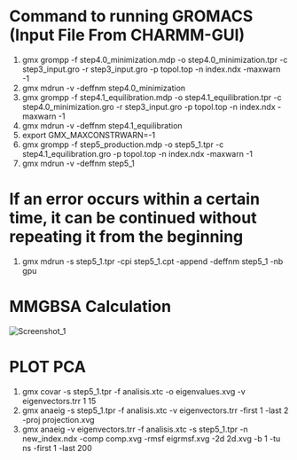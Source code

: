 # Command to running GROMACS (Input File From CHARMM-GUI)
1. gmx grompp -f step4.0_minimization.mdp -o step4.0_minimization.tpr -c step3_input.gro -r step3_input.gro -p topol.top -n index.ndx -maxwarn -1
2. gmx mdrun -v -deffnm step4.0_minimization
3. gmx grompp -f step4.1_equilibration.mdp -o step4.1_equilibration.tpr -c step4.0_minimization.gro -r step3_input.gro -p topol.top -n index.ndx -maxwarn -1
4. gmx mdrun -v -deffnm step4.1_equilibration
5. export GMX_MAXCONSTRWARN=-1
6. gmx grompp -f step5_production.mdp -o step5_1.tpr -c step4.1_equilibration.gro -p topol.top -n index.ndx -maxwarn -1
7. gmx mdrun -v -deffnm step5_1


# If an error occurs within a certain time, it can be continued without repeating it from the beginning
1. gmx mdrun -s step5_1.tpr -cpi step5_1.cpt -append -deffnm step5_1 -nb gpu

# MMGBSA Calculation
![Screenshot_1](https://github.com/purnawanpp/tutorial_gromacs/assets/77323253/94249ebe-ca27-4064-b746-cdb02b73fd57)

# PLOT PCA
1. gmx covar -s step5_1.tpr -f analisis.xtc -o eigenvalues.xvg -v eigenvectors.trr
1
15
2. gmx anaeig -s step5_1.tpr -f analisis.xtc -v eigenvectors.trr -first 1 -last 2 -proj projection.xvg
3. gmx anaeig -v eigenvectors.trr -f analisis.xtc -s step5_1.tpr -n new_index.ndx -comp comp.xvg -rmsf eigrmsf.xvg -2d 2d.xvg -b 1 -tu ns -first 1 -last 200
